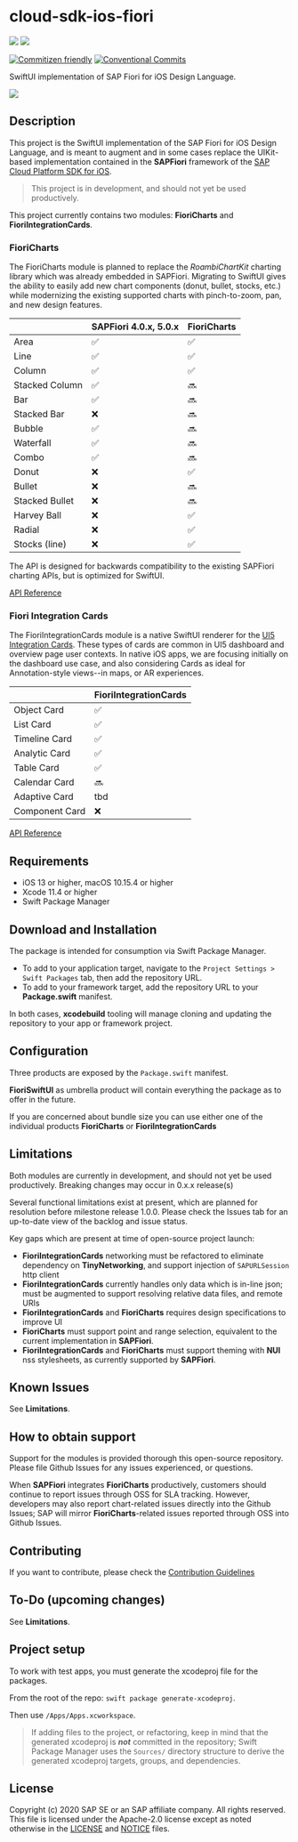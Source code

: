 # cloud-sdk-ios-fiori

![](https://github.com/SAP/cloud-sdk-ios-fiori/workflows/CI/badge.svg)
![](https://github.com/SAP/cloud-sdk-ios-fiori/workflows/SwiftLint/badge.svg)

[![Commitizen friendly](https://img.shields.io/badge/commitizen-friendly-brightgreen.svg)](http://commitizen.github.io/cz-cli/)
[![Conventional Commits](https://img.shields.io/badge/Conventional%20Commits-1.0.0-yellow.svg)](https://conventionalcommits.org)

SwiftUI implementation of SAP Fiori for iOS Design Language.

![](https://github.com/SAP/cloud-sdk-ios-fiori/blob/images/Resources/Images/Team.png?raw=true)

## Description
This project is the SwiftUI implementation of the SAP Fiori for iOS Design Language, and is meant to augment and in some cases replace the UIKit-based implementation contained in the **SAPFiori** framework of the [SAP Cloud Platform SDK for iOS](https://developers.sap.com/topics/cloud-platform-sdk-for-ios.html).  

> This project is in development, and should not yet be used productively.

This project currently contains two modules: **FioriCharts** and **FioriIntegrationCards**.

### FioriCharts
The FioriCharts module is planned to replace the *RoambiChartKit* charting library which was already embedded in SAPFiori.  Migrating to SwiftUI gives the ability to easily add new chart components (donut, bullet, stocks, etc.) while modernizing the existing supported charts with pinch-to-zoom, pan, and new design features.

| | SAPFiori 4.0.x, 5.0.x  | FioriCharts |
| - | --------- | - |
| Area | :white_check_mark: | :white_check_mark: |
| Line | :white_check_mark: | :white_check_mark: |
| Column | :white_check_mark: | :white_check_mark: |
| Stacked Column | :white_check_mark: | :soon: |
| Bar | :white_check_mark: | :soon: |
| Stacked Bar | :x: | :soon: |
| Bubble | :white_check_mark: | :soon: |
| Waterfall | :white_check_mark: | :soon: |
| Combo | :white_check_mark: | :soon: |
| Donut | :x: | :white_check_mark: |
| Bullet | :x: | :soon: |
| Stacked Bullet | :x: | :soon: |
| Harvey Ball | :x: | :white_check_mark: |
| Radial | :x: | :white_check_mark: |
| Stocks (line) | :x: | :white_check_mark: |

The API is designed for backwards compatibility to the existing SAPFiori charting APIs, but is optimized for SwiftUI.

[API Reference](https://sap.github.io/cloud-sdk-ios-fiori/charts/index.html)

### Fiori Integration Cards
The FioriIntegrationCards module is a native SwiftUI renderer for the [UI5 Integration Cards](https://openui5.hana.ondemand.com/test-resources/sap/ui/integration/demokit/cardExplorer/index.html).  These types of cards are common in UI5 dashboard and overview page user contexts.  In native iOS apps, we are focusing initially on the dashboard use case, and also considering Cards as ideal for Annotation-style views--in maps, or AR experiences.  

| | FioriIntegrationCards |
| - | - |
| Object Card | :white_check_mark: | 
| List Card | :white_check_mark: | 
| Timeline Card | :white_check_mark: | 
| Analytic Card | :white_check_mark: | 
| Table Card | :white_check_mark: | 
| Calendar Card | :soon: |
| Adaptive Card | tbd |
| Component Card | :x: |

[API Reference](https://sap.github.io/cloud-sdk-ios-fiori/integrationCards/index.html)

## Requirements

- iOS 13 or higher, macOS 10.15.4 or higher
- Xcode 11.4 or higher
- Swift Package Manager

## Download and Installation

The package is intended for consumption via Swift Package Manager.  

 - To add to your application target, navigate to the `Project Settings > Swift Packages` tab, then add the repository URL.
 - To add to your framework target, add the repository URL to your **Package.swift** manifest.

In both cases, **xcodebuild** tooling will manage cloning and updating the repository to your app or framework project.

## Configuration

Three products are exposed by the `Package.swift` manifest.

**FioriSwiftUI** as umbrella product will contain everything the package as to offer in the future.

If you are concerned about bundle size you can use either one of the individual products **FioriCharts** or **FioriIntegrationCards**

## Limitations

Both modules are currently in development, and should not yet be used productively. Breaking changes may occur in 0.x.x release(s)

Several functional limitations exist at present, which are planned for resolution before milestone release 1.0.0. Please check the Issues tab for an up-to-date view of the backlog and issue status.

Key gaps which are present at time of open-source project launch:

 - **FioriIntegrationCards** networking must be refactored to eliminate dependency on **TinyNetworking**, and support injection of `SAPURLSession` http client
 - **FioriIntegrationCards** currently handles only data which is in-line json; must be augmented to support resolving relative data files, and remote URIs
 - **FioriIntegrationCards** and **FioriCharts** requires design specifications to improve UI
 - **FioriCharts** must support point and range selection, equivalent to the current implementation in **SAPFiori**.
 - **FioriIntegrationCards** and **FioriCharts** must support theming with **NUI** nss stylesheets, as currently supported by **SAPFiori**. 

## Known Issues

See **Limitations**.

## How to obtain support

Support for the modules is provided thorough this open-source repository.  Please file Github Issues for any issues experienced, or questions.  

When **SAPFiori** integrates **FioriCharts** productively, customers should continue to report issues through OSS for SLA tracking.  However, developers may also report chart-related issues directly into the Github Issues; SAP will mirror **FioriCharts**-related issues reported through OSS into Github Issues.

## Contributing

If you want to contribute, please check the [Contribution Guidelines](./CONTRIBUTING.md)

## To-Do (upcoming changes)

See **Limitations**.

## Project setup
To work with test apps, you must generate the xcodeproj file for the packages.  

From the root of the repo:  `swift package generate-xcodeproj`.  

Then use `/Apps/Apps.xcworkspace`.

> If adding files to the project, or refactoring, keep in mind that the generated xcodeproj is **_not_** committed in the repository; Swift Package Manager uses the `Sources/` directory structure to derive the generated xcodeproj targets, groups, and dependencies.

## License

Copyright (c) 2020 SAP SE or an SAP affiliate company. All rights reserved.
This file is licensed under the Apache-2.0 license except as noted otherwise in the [LICENSE](/LICENSE) and [NOTICE](/NOTICE) files.
